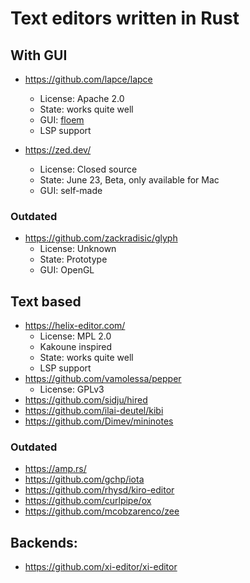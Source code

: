 # Text editors written in Rust

## With GUI

- https://github.com/lapce/lapce
  - License: Apache 2.0
  - State: works quite well
  - GUI: [floem](https://github.com/lapce/floem)
  - LSP support

- https://zed.dev/
  - License: Closed source
  - State: June 23, Beta, only available for Mac
  - GUI: self-made

### Outdated

- https://github.com/zackradisic/glyph
  - License: Unknown
  - State: Prototype
  - GUI: OpenGL

## Text based

- https://helix-editor.com/
  - License: MPL 2.0
  - Kakoune inspired
  - State: works quite well
  - LSP support
- https://github.com/vamolessa/pepper
  - License: GPLv3
- https://github.com/sidju/hired
- https://github.com/ilai-deutel/kibi
- https://github.com/Dimev/mininotes

### Outdated

- https://amp.rs/
- https://github.com/gchp/iota
- https://github.com/rhysd/kiro-editor
- https://github.com/curlpipe/ox
- https://github.com/mcobzarenco/zee

## Backends:

- https://github.com/xi-editor/xi-editor
